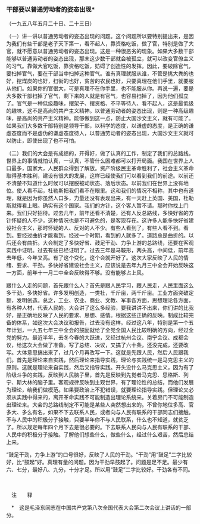### **干部要以普通劳动者的姿态出现**\*
（一九五八年五月二十日、二十三日）

（一）讲一讲以普通劳动者的姿态出现的问题。这个问题所以要特别提出来，是因为我们有些干部是老子天下第一，看不起人，靠资格吃饭，做了官，特别是做了大官，就不愿意以普通劳动者的姿态出现。这是一种很恶劣的现象。如果大多数干部能够以普通劳动者的姿态出现，那末这少数干部就会被孤立，就可以改变官僚主义的习气。靠做大官吃饭，靠资格吃饭，妨碍了创造性的发挥。因此，要破除官气，要扫掉官气，要在干部当中扫掉这种官气。谁有真理就服从谁，不管是挑大粪的也好，挖煤炭的也好，扫街的也好，贫苦的农民也好，只要真理在他们手里，就要服从他们。如果你的官很大，可是真理不在你手里，也不能服从你。再说一遍，要是大多数干部扫掉了官气，剩下来的人就是有官气，也容易扫掉了，因为他们孤立了。官气是一种低级趣味，摆架子、摆资格、不平等待人、看不起人，这是最低级的趣味，这不是高尚的共产主义精神。以普通劳动者的姿态出现，则是一种高级趣味，是高尚的共产主义精神。能够做到这一点，防止大国沙文主义，就有可能了。如果我们大多数干部特别是领导干部，以科学的态度，以谦虚的态度，是正确的谦虚态度而不是虚伪的谦虚态度待人，以普通劳动者的姿态出现，大国沙文主义就可以防止，即使出现了也不可怕。

（二）我们的大会是有成绩的，开得好，做了认真的工作，制定了我们的总路线。世界上的事情就怕认真，一认真，不管什么困难都可以打开局面。我国在世界上人口最多，国家大，人民群众得到了解放。资产阶级民主革命胜利了，社会主义革命取得基本胜利，建设有很大的发展，这样已经使我们可以看到我们的前途。以前还不清楚不知道什么时候可以摆脱被动状态、落后状态。以前我们在世界上没有地位。使人看不起，杜勒斯把我们看不在眼里。这和我们的情况不相称，其中也有道理，就是因为你虽然人口多，力量还没有表现出来，有一天赶上英国、美国，杜勒斯就得看上眼。确实有这个国家。我们的方针，这个客人暂不请。那时你找上门来。我们只好招待。过去几年，前年还看不清楚，还有人反总路线，多快好省的方针怀疑的人不少，这种情况也是不可避免的，是客现存在。这许多人能多快好省建设社会主义，那时怀疑的人、反对的人不少。有些人看到了，有些人看不到。看到。要经过曲折才能看到，经过一个时期，看到的人就多了。道路总是曲折的。以后还会有曲折。大会制定了多快好省、鼓足干劲、力争上游的总路线，还要在客观实践中证明。过去有些已经证明了。过去三年是马鞍形，两头高，中间低，前年高去年低，今年又高。有了这个变化，这个会就开好了。这次大家反映了人民的情绪、要求、干劲。多快好省建设社会主义，应该说是去年九月三中全会开始反映这一方面，前年十一月二中全会反映得不够。没有能够占上风。

跟什么人走的问题，首先跟什么人？首先是跟人民学习，跟人民走，人民里面这么多干劲，多快好省。许多发明创造，一类社，千斤亩，两千斤亩。工业方面突破定额，发明创造。总之，工业、农业、商业、文教、军事各方面，思想理论各方面，有各种人材，代表人民的。大会讲了这么多经验，要我讲讲不出来，你们讲的比我好，是正确地反映了人民的要求、思想、感情。根据这些正确的反映。制成比较完备的体系，如这次大会决议和报告，过去没有这样。经过这八年，特别是第一个五年计划，一九五七年三中全会的鼓励就给了全党全国人民比较明确的方向，经过全党的努力。最近半年，去冬今春的大跃进，又经过杭州会议、南宁会议、成都会议，给这次大会做了准备。写了总结、决议，又搞了六十条，还没完成，还要改写。大体意思搞出来了，过几个月再改写一下。这就是先跟人民，然后人民跟我们。首先是理论来自实践，然后理论来指导实践，理论与实践统一是马克思主义的原则。这就是理论来自实践，然后又指导实践。开头没什么马克思主义，因为有了阶级斗争的实践，反映到人民脑子里，首先是反映到先觉者马克思、思格斯、列宁、斯大林的脑子里。客观规律反映到主观世界，有了理论性的总结，而他们发展为理论，给我们做模范。如果要政治上不犯错误，就要理论指导实践。但理论又必须从实践中得来的，离开革命实践不可能制造出理论系统来。关着房门不可能制造出理论来。大会的总路线制定不可能是某些人突然想出来的。不曾你地位多高、官多大、多么有名，如果不下去联系人民，或者向与人民有联系的干部同志们接触。不与人民中的积极分子接触，只要半年你不与人民联系，什么也不知道，就贫乏了。所以规定每年四个月下去是很必要的。下去联系人民向与人民有联系的干部、人民中的积极分子接触。了解他们想些什么，做些什么，经过什么艰苦，然后总结上来。

“鼓足干劲，力争上游”的口号很好，反映了人民的干劲。“干劲”用“鼓足”二字比较好，比“鼓起”好。真理有量的问题。因为干劲早鼓起了。问题是足不足。最少有六、七分，最好八、九分，十分才足。所以用“鼓足”二字比较好。干劲各有不同。

　　

　注　　释　

　\*　这是毛泽东同志在中国共产党第八次全国代表大会第二次会议上讲话的一部分。
